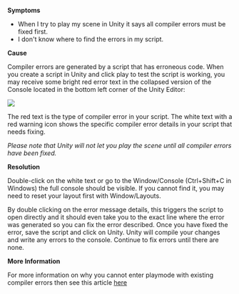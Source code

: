 
        

**Symptoms** 

*   When I try to play my scene in Unity it says all compiler errors must be fixed first.
*   I don't know where to find the errors in my script.

**Cause** 

Compiler errors are generated by a script that has erroneous code. When you create a script in Unity and click play to test the script is working, you may receive some bright red error text in the collapsed version of the Console located in the bottom left corner of the Unity Editor:

![](/hc/en-us/article_attachments/201668886/sc1.png)

The red text is the type of compiler error in your script. The white text with a red warning icon shows the specific compiler error details in your script that needs fixing.

*Please note that Unity will not let you play the scene until all compiler errors have been fixed.* 

**Resolution** 

Double-click on the white text or go to the Window/Console (Ctrl+Shift+C in Windows) the full console should be visible. If you cannot find it, you may need to reset your layout first with Window/Layouts.

By double clicking on the error message details, this triggers the script to open directly and it should even take you to the exact line where the error was generated so you can fix the error described. Once you have fixed the error, save the script and click on Unity. Unity will compile your changes and write any errors to the console. Continue to fix errors until there are none.

**More Information** 

For more information on why you cannot enter playmode with existing compiler errors then see this article [here](/hc/en-us/articles/205637689)

      